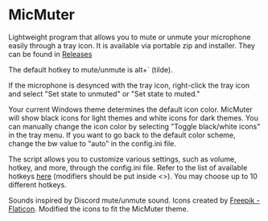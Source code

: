 # MicMuter
Lightweight program that allows you to mute or unmute your microphone easily through a tray icon.
It is available via portable zip and installer. They can be found in [Releases](https://github.com/ddanielkim/MicMuter/releases)

The default hotkey to mute/unmute is alt+` (tilde).

If the microphone is desynced with the tray icon, right-click the tray icon and select "Set state to unmuted" or "Set state to muted."

Your current Windows theme determines the default icon color. MicMuter will show black icons for light themes and white icons for dark themes. You can manually change the icon color by selecting "Toggle black/white icons" in the tray menu. If you want to go back to the default color scheme, change the bw value to "auto" in the config.ini file.

The script allows you to customize various settings, such as volume, hotkey, and more, through the config.ini file. Refer to the list of available hotkeys [here](https://pynput.readthedocs.io/en/latest/_modules/pynput/keyboard/_base.html#Key) (modifiers should be put inside <>).
You may choose up to 10 different hotkeys.

Sounds inspired by Discord mute/unmute sound.
Icons created by [Freepik - Flaticon](https://www.flaticon.com/free-icons/mute).
Modified the icons to fit the MicMuter theme.
